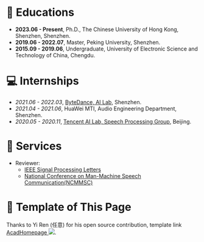 # 📖 Educations

- **2023.06 - Present**, Ph.D., The Chinese University of Hong Kong, Shenzhen, Shenzhen.
- **2019.06 - 2022.07**, Master, Peking University, Shenzhen.
- **2015.09 - 2019.06**, Undergraduate, University of Electronic Science and Technology of China, Chengdu.


# 💻 Internships

- *2021.06 - 2022.03*, [ByteDance, AI Lab](https://ailab.bytedance.com/), Shenzhen.
- *2021.04 - 2021.06*, HuaWei MTI, Audio Engineering Department, Shenzhen.
- *2020.05 - 2020.11*, [Tencent AI Lab, Speech Processing Group](https://ai.tencent.com/ailab/zh/index), Beijing.

# 🏀 Services

- Reviewer: 
  - [IEEE Signal Processing Letters](https://ieeexplore.ieee.org/xpl/RecentIssue.jsp?punumber=97)
  - [National Conference on Man-Machine Speech Communication(NCMMSC)](http://www.ncmmsc.org.cn/)

# 👏 Template of This Page

Thanks to Yi Ren (任意) for his open source contribution, template
link [AcadHomepage ![](https://img.shields.io/github/stars/RayeRen/acad-homepage.github.io?style=social)](https://github.com/RayeRen/acad-homepage.github.io).
